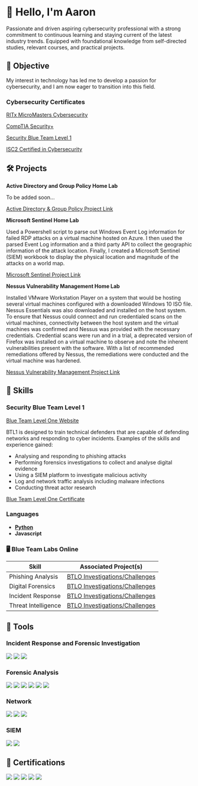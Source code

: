 # 👋 Hello, I'm Aaron

Passionate and driven aspiring cybersecurity professional with a strong commitment to continuous learning and staying current of the latest industry trends. Equipped with foundational knowledge from self-directed studies, relevant courses, and practical projects.

## 🎯 Objective

My interest in technology has led me to develop a passion for cybersecurity, and I am now eager to transition into this field.

### Cybersecurity Certificates

<a href="https://github.com/AaronRMartinez/RITx-MicroMasters-Cybersecurity-Certifications/blob/main/RITx%20MicroMasters%20Program/MicroMastersCybersecurityCertificate.pdf">RITx MicroMasters Cybersecurity</a>

<a href="https://github.com/AaronRMartinez/CompTIA-Certificates/blob/main/CompTIA%20Security%2B%20ce%20certificate.pdf">CompTIA Security+</a>

<a href="https://github.com/AaronRMartinez/SecurityBlueTeam/blob/main/Blue%20Team%20Level%201-Certification.pdf">Security Blue Team Level 1</a>

<a href="https://github.com/AaronRMartinez/ISC2Certifications/blob/main/ISC2%20Certifications/ISC2CertifiedInCybersecurity.pdf">ISC2 Certified in Cybersecurity</a>

## 🛠️ Projects

**Active Directory and Group Policy Home Lab**

To be added soon...

<a href="https://github.com/AaronRMartinez/Active-Directory-and-Group-Policy-Home-Lab">Active Directory & Group Policy Project Link</a>

**Microsoft Sentinel Home Lab**

Used a Powershell script to parse out Windows Event Log information for failed RDP attacks on a virtual machine hosted on Azure. I then used the parsed Event Log information and a third party API to collect the geographic information of the attack location. Finally, I created a Microsoft Sentinel (SIEM) workbook to display the physical location and magnitude of the attacks on a world map. 

<a href="https://github.com/AaronRMartinez/Microsoft-Sentinel-Home-Lab">Microsoft Sentinel Project Link</a>

**Nessus Vulnerability Management Home Lab**

Installed VMware Workstation Player on a system that would be hosting several virtual machines configured with a downloaded Windows 10 ISO file. Nessus Essentials was also downloaded and installed on the host system. To ensure that Nessus could connect and run credentialed scans on the virtual machines, connectivity between the host system and the virtual machines was confirmed and Nessus was provided with the necessary credentials. Credential scans were run and in a trial, a deprecated version of Firefox was installed on a virtual machine to observe and note the inherent vulnerabilities present with the software. With a list of recommended remediations offered by Nessus, the remediations were conducted and the virtual machine was hardened.

<a href="https://github.com/AaronRMartinez/Nessus-Vulnerability-Management-Home-Lab">Nessus Vulnerability Management Project Link</a>

## 📖 Skills

### Security Blue Team Level 1

<a href="https://www.securityblue.team/why-btl1/">Blue Team Level One Website</a>

BTL1 is designed to train technical defenders that are capable of defending networks and responding to cyber incidents. Examples of the skills and experience gained:
- Analysing and responding to phishing attacks
- Performing forensics investigations to collect and analyse digital evidence
- Using a SIEM platform to investigate malicious activity
- Log and network traffic analysis including malware infections
- Conducting threat actor research

<a href="https://github.com/AaronRMartinez/SecurityBlueTeam/blob/main/Blue%20Team%20Level%201-Certification.pdf">Blue Team Level One Certificate</a>

### Languages
- **<a href="https://github.com/AaronRMartinez/MITx-6.00.1x-Introduction-to-Computer-Science-and-Programming-Using-Python">Python</a>**
- **Javascript**

### 🖥️ Blue Team Labs Online

| Skill                                         | Associated Project(s)         |
|-----------------------------------------------|----------------------------|
| Phishing Analysis                         | <a href="https://github.com/AaronRMartinez/Phishing-Analysis/tree/main">BTLO Investigations/Challenges</a>|
| Digital Forensics | <a href="https://github.com/AaronRMartinez/Forensic-Analysis">BTLO Investigations/Challenges</a> |
| Incident Response | <a href="https://github.com/AaronRMartinez/Incident-Response/tree/main">BTLO Investigations/Challenges</a> |
| Threat Intelligence | <a href="https://github.com/AaronRMartinez/Threat-Intelligence">BTLO Investigations/Challenges</a> |


## 🧰 Tools

### Incident Response and Forensic Investigation
<div>
    <img src="https://img.shields.io/badge/DeepBlueCLI-000000?style=for-the-badge&logo=github&logoColor=white" />
    <img src="https://img.shields.io/badge/ProcDump-0078D6?style=for-the-badge&logo=microsoft&logoColor=white" />
    <img src="https://img.shields.io/badge/PECmd-000000?style=for-the-badge&logo=github&logoColor=white" />
</div>

### Forensic Analysis
<div>
    <img src="https://img.shields.io/badge/Autopsy-004d99?style=for-the-badge&logoColor=white" />
    <img src="https://img.shields.io/badge/FTK%20Imager-003366?style=for-the-badge&logoColor=white" />
    <img src="https://img.shields.io/badge/Scalpel-663399?style=for-the-badge&logoColor=white" />
    <img src="https://img.shields.io/badge/Volatility-336699?style=for-the-badge&logoColor=white" />
    <img src="https://img.shields.io/badge/Windows%20File%20Analyzer-0066cc?style=for-the-badge&logoColor=white" />
    <img src="https://img.shields.io/badge/EnCase%20Forensic-005a9c?style=for-the-badge&logoColor=white" />
</div>

### Network
<div>
    <img src="https://img.shields.io/badge/-Wireshark-1679A7?&style=for-the-badge&logo=Wireshark&logoColor=white" />
    <img src="https://img.shields.io/badge/-Suricata-EF3B2D?&style=for-the-badge&logo=Suricata&logoColor=white" />
    <img src="https://img.shields.io/badge/-Nmap-4682B4?&style=for-the-badge&logo=Nmap&logoColor=white" />
</div>

### SIEM
<div>
    <img src="https://img.shields.io/badge/-Splunk-000000?&style=for-the-badge&logo=Splunk&logoColor=white" />
    <img src="https://img.shields.io/badge/-Microsoft%20Sentinel-0078D4?&style=for-the-badge&logo=Microsoft%20Sentinel&logoColor=white" />
</div>

## 📜 Certifications
<div>
    <img src="https://img.shields.io/badge/CompTIA%20Security+-black?style=for-the-badge&logo=github&logoColor=white" />
    <img src="https://img.shields.io/badge/-Security%20Blue%20Team%20Level%201-000080?&style=for-the-badge&logoColor=white" />
    <img src="https://img.shields.io/badge/-ISC2%20Certified%20in%20Cybersecurity-000080?&style=for-the-badge&logoColor=white" />
    <img src="https://img.shields.io/badge/-CYBER525x%3A%20Cybersecurity%20Capstone-000080?&style=for-the-badge&logoColor=white" />
    <img src="https://img.shields.io/badge/-MITx%20Data%20Analysis%3A%20Statistical%20Modeling%20and%20Computation%20in%20Applications-000080?&style=for-the-badge&logoColor=white" />
</div>
